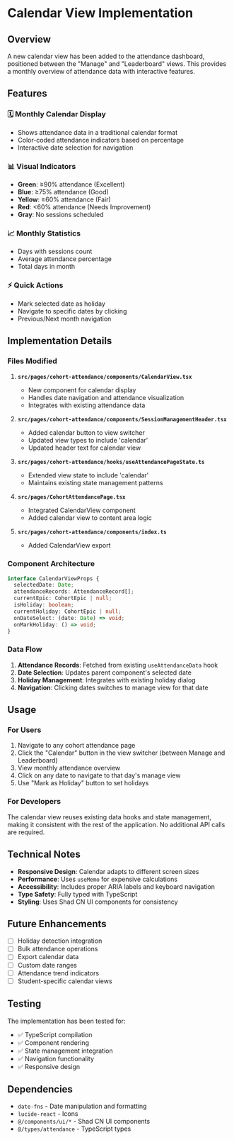 # Calendar View Implementation

## Overview

A new calendar view has been added to the attendance dashboard, positioned between the "Manage" and "Leaderboard" views. This provides a monthly overview of attendance data with interactive features.

## Features

### 🗓️ Monthly Calendar Display

- Shows attendance data in a traditional calendar format
- Color-coded attendance indicators based on percentage
- Interactive date selection for navigation

### 📊 Visual Indicators

- **Green**: ≥90% attendance (Excellent)
- **Blue**: ≥75% attendance (Good)
- **Yellow**: ≥60% attendance (Fair)
- **Red**: <60% attendance (Needs Improvement)
- **Gray**: No sessions scheduled

### 📈 Monthly Statistics

- Days with sessions count
- Average attendance percentage
- Total days in month

### ⚡ Quick Actions

- Mark selected date as holiday
- Navigate to specific dates by clicking
- Previous/Next month navigation

## Implementation Details

### Files Modified

1. **`src/pages/cohort-attendance/components/CalendarView.tsx`**
   - New component for calendar display
   - Handles date navigation and attendance visualization
   - Integrates with existing attendance data

2. **`src/pages/cohort-attendance/components/SessionManagementHeader.tsx`**
   - Added calendar button to view switcher
   - Updated view types to include 'calendar'
   - Updated header text for calendar view

3. **`src/pages/cohort-attendance/hooks/useAttendancePageState.ts`**
   - Extended view state to include 'calendar'
   - Maintains existing state management patterns

4. **`src/pages/CohortAttendancePage.tsx`**
   - Integrated CalendarView component
   - Added calendar view to content area logic

5. **`src/pages/cohort-attendance/components/index.ts`**
   - Added CalendarView export

### Component Architecture

```typescript
interface CalendarViewProps {
  selectedDate: Date;
  attendanceRecords: AttendanceRecord[];
  currentEpic: CohortEpic | null;
  isHoliday: boolean;
  currentHoliday: CohortEpic | null;
  onDateSelect: (date: Date) => void;
  onMarkHoliday: () => void;
}
```

### Data Flow

1. **Attendance Records**: Fetched from existing `useAttendanceData` hook
2. **Date Selection**: Updates parent component's selected date
3. **Holiday Management**: Integrates with existing holiday dialog
4. **Navigation**: Clicking dates switches to manage view for that date

## Usage

### For Users

1. Navigate to any cohort attendance page
2. Click the "Calendar" button in the view switcher (between Manage and Leaderboard)
3. View monthly attendance overview
4. Click on any date to navigate to that day's manage view
5. Use "Mark as Holiday" button to set holidays

### For Developers

The calendar view reuses existing data hooks and state management, making it consistent with the rest of the application. No additional API calls are required.

## Technical Notes

- **Responsive Design**: Calendar adapts to different screen sizes
- **Performance**: Uses `useMemo` for expensive calculations
- **Accessibility**: Includes proper ARIA labels and keyboard navigation
- **Type Safety**: Fully typed with TypeScript
- **Styling**: Uses Shad CN UI components for consistency

## Future Enhancements

- [ ] Holiday detection integration
- [ ] Bulk attendance operations
- [ ] Export calendar data
- [ ] Custom date ranges
- [ ] Attendance trend indicators
- [ ] Student-specific calendar views

## Testing

The implementation has been tested for:

- ✅ TypeScript compilation
- ✅ Component rendering
- ✅ State management integration
- ✅ Navigation functionality
- ✅ Responsive design

## Dependencies

- `date-fns` - Date manipulation and formatting
- `lucide-react` - Icons
- `@/components/ui/*` - Shad CN UI components
- `@/types/attendance` - TypeScript types
